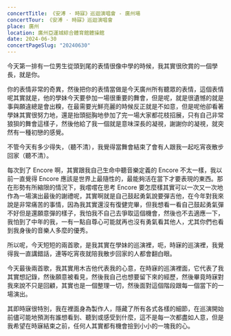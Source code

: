 ```yaml
---
concertTitle: 《安溥 · 時寐》巡迴演唱會 - 廣州場
concertTour: 《安溥 · 時寐》巡迴演唱會
place: 廣州
location: 廣州亞運城綜合體育館體操館
date: 2024-06-30
concertPageSlug: "20240630"
---
```

今天第一排有一位男生從頭到尾的表情很像中學的時候，我其實很欣賞的一個學長，就是你。

你的表情非常的奇異，然後把你的表情當做是今天廣州所有聽眾的表情，這個表情呢其實就是，他的學妹今天要參加一場很重要的舞會，但是呢，就是很遺憾的就是事與願違總是會出糗，在最需要光鮮亮麗的時候反正就是不如意，但是呢他卻看著學妹其實很努力地，還是抬頭挺胸地參加了完一場大家都花枝招展，只有自己非常狼狽的舞會這樣子，然後他給了我一個就是意味深長的凝視，謝謝你的凝視，就突然有一種初戀的感覺。

不管今天有多少得失，（聽不清），我覺得當舞會結束了會有人跟我一起吃宵夜散步回家（聽不清）。

每次到了 Encore 啊，其實跟我自己生命中聽音樂定義的 Encore 不太一樣，我以前一直覺得 Encore 應該是世界上最隨性的，最能夠活在當下才要表現的東西。那在形勢有所縮限的情況下，我嚐嚐在思考 Encore 要怎麼樣其實可以一次又一次地作為一場演出最後的謝禮呢，其實啊就是自己鼓起勇氣說要彈吉他，在今年對我來說是非常痛苦的事情，因為我其實還沒有復健完畢，但我想看一看自己鼓起勇氣彈不好但是還願意彈的樣子，我怕我不自己去爭取這個機會，然後也不去適應一下，我怕到了中年的我，一有一點自尊心可能就再也沒有勇氣看其他人，尤其你們也看到我身後的音樂人多麼的優秀。

所以呢，今天短短的兩首歌，是我其實在學妹的巡演裡，呃，時寐的巡演裡，我覺得我一直講錯話，連等吃宵夜就陪我散步回家的人都會翻白眼。

今天最後兩首歌，我其實用木吉他代表我的心意，在時寐的巡演裡面，它代表了我其實想記錄，然後願意被看見，然後我自己也想要留下來的經歷，然後畢竟時寐對我來說不只是回顧，其實也是一個整理一切，然後面對這個階段跟每一個當下的一場演出。

其即時寐很特別，我在裡面身為製作人，隱藏了所有各式各樣的細節，在巡演開始前儘可能地預測有誰想看到、聽到或感受到什麼，這不是每一次都盡如人意，但是我希望在時寐結束之前，任何人其實都有機會撿到小小的一塊我的心。